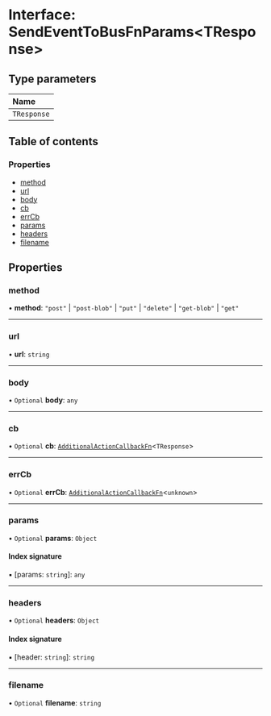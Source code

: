 # Interface: SendEventToBusFnParams<TResponse\>

## Type parameters

| Name |
| :------ |
| `TResponse` |

## Table of contents

### Properties

- [method](SendEventToBusFnParams.md#method)
- [url](SendEventToBusFnParams.md#url)
- [body](SendEventToBusFnParams.md#body)
- [cb](SendEventToBusFnParams.md#cb)
- [errCb](SendEventToBusFnParams.md#errcb)
- [params](SendEventToBusFnParams.md#params)
- [headers](SendEventToBusFnParams.md#headers)
- [filename](SendEventToBusFnParams.md#filename)

## Properties

### method

• **method**: ``"post"`` \| ``"post-blob"`` \| ``"put"`` \| ``"delete"`` \| ``"get-blob"`` \| ``"get"``

___

### url

• **url**: `string`

___

### body

• `Optional` **body**: `any`

___

### cb

• `Optional` **cb**: [`AdditionalActionCallbackFn`](../README.md#additionalactioncallbackfn)<`TResponse`\>

___

### errCb

• `Optional` **errCb**: [`AdditionalActionCallbackFn`](../README.md#additionalactioncallbackfn)<`unknown`\>

___

### params

• `Optional` **params**: `Object`

#### Index signature

▪ [params: `string`]: `any`

___

### headers

• `Optional` **headers**: `Object`

#### Index signature

▪ [header: `string`]: `string`

___

### filename

• `Optional` **filename**: `string`
